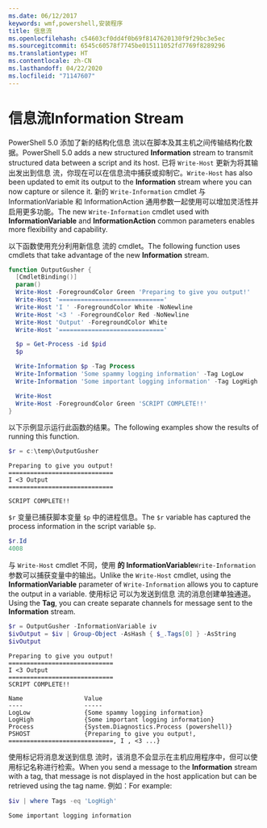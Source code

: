 ```yaml
---
ms.date: 06/12/2017
keywords: wmf,powershell,安装程序
title: 信息流
ms.openlocfilehash: c54603cf0dd4f0b69f8147620130f9f29bc3e5ec
ms.sourcegitcommit: 6545c60578f7745be015111052fd7769f8289296
ms.translationtype: HT
ms.contentlocale: zh-CN
ms.lasthandoff: 04/22/2020
ms.locfileid: "71147607"
---
```

# <a name="information-stream"></a><span data-ttu-id="e9620-103">信息流</span><span class="sxs-lookup"><span data-stu-id="e9620-103">Information Stream</span></span>

<span data-ttu-id="e9620-104">PowerShell 5.0 添加了新的结构化信息  流以在脚本及其主机之间传输结构化数据。</span><span class="sxs-lookup"><span data-stu-id="e9620-104">PowerShell 5.0 adds a new structured **Information** stream to transmit structured data between a script and its host.</span></span> <span data-ttu-id="e9620-105">已将 `Write-Host` 更新为将其输出发出到信息  流，你现在可以在信息流中捕获或抑制它。</span><span class="sxs-lookup"><span data-stu-id="e9620-105">`Write-Host` has also been updated to emit its output to the **Information** stream where you can now capture or silence it.</span></span> <span data-ttu-id="e9620-106">新的 `Write-Information` cmdlet 与 InformationVariable  和 InformationAction  通用参数一起使用可以增加灵活性并启用更多功能。</span><span class="sxs-lookup"><span data-stu-id="e9620-106">The new `Write-Information` cmdlet used with **InformationVariable** and **InformationAction** common parameters enables more flexibility and capability.</span></span>

<span data-ttu-id="e9620-107">以下函数使用充分利用新信息  流的 cmdlet。</span><span class="sxs-lookup"><span data-stu-id="e9620-107">The following function uses cmdlets that take advantage of the new **Information** stream.</span></span>

```powershell
function OutputGusher {
  [CmdletBinding()]
  param()
  Write-Host -ForegroundColor Green 'Preparing to give you output!'
  Write-Host '============================='
  Write-Host 'I ' -ForegroundColor White -NoNewline
  Write-Host '<3 ' -ForegroundColor Red -NoNewline
  Write-Host 'Output' -ForegroundColor White
  Write-Host '============================='

  $p = Get-Process -id $pid
  $p

  Write-Information $p -Tag Process
  Write-Information 'Some spammy logging information' -Tag LogLow
  Write-Information 'Some important logging information' -Tag LogHigh

  Write-Host
  Write-Host -ForegroundColor Green 'SCRIPT COMPLETE!!'
}
```

<span data-ttu-id="e9620-108">以下示例显示运行此函数的结果。</span><span class="sxs-lookup"><span data-stu-id="e9620-108">The following examples show the results of running this function.</span></span>

```powershell
$r = c:\temp\OutputGusher
```

```Output
Preparing to give you output!
=============================
I <3 Output
=============================

SCRIPT COMPLETE!!
```

<span data-ttu-id="e9620-109">`$r` 变量已捕获脚本变量 `$p` 中的进程信息。</span><span class="sxs-lookup"><span data-stu-id="e9620-109">The `$r` variable has captured the process information in the script variable `$p`.</span></span>

```powershell
$r.Id
4008
```

<span data-ttu-id="e9620-110">与 `Write-Host` cmdlet 不同，使用  **的 InformationVariable**`Write-Information` 参数可以捕获变量中的输出。</span><span class="sxs-lookup"><span data-stu-id="e9620-110">Unlike the `Write-Host` cmdlet, using the **InformationVariable** parameter of `Write-Information` allows you to capture the output in a variable.</span></span> <span data-ttu-id="e9620-111">使用标记  可以为发送到信息  流的消息创建单独通道。</span><span class="sxs-lookup"><span data-stu-id="e9620-111">Using the **Tag**, you can create separate channels for message sent to the **Information** stream.</span></span>

```powershell
$r = OutputGusher -InformationVariable iv
$ivOutput = $iv | Group-Object -AsHash { $_.Tags[0] } -AsString
$ivOutput
```

```Output
Preparing to give you output!
=============================
I <3 Output
=============================
SCRIPT COMPLETE!!

Name                 Value
----                 -----
LogLow               {Some spammy logging information}
LogHigh              {Some important logging information}
Process              {System.Diagnostics.Process (powershell)}
PSHOST               {Preparing to give you output!, =============================, I , <3 ...}
```

<span data-ttu-id="e9620-112">使用标记将消息发送到信息  流时，该消息不会显示在主机应用程序中，但可以使用标记名称进行检索。</span><span class="sxs-lookup"><span data-stu-id="e9620-112">When you send a message to the **Information** stream with a tag, that message is not displayed in the host application but can be retrieved using the tag name.</span></span> <span data-ttu-id="e9620-113">例如：</span><span class="sxs-lookup"><span data-stu-id="e9620-113">For example:</span></span>

```powershell
$iv | where Tags -eq 'LogHigh'
```

```Output
Some important logging information
```